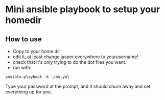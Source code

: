 # Mini ansible playbook to setup your homedir

## How to use

- Copy to your home dir
- edit it, at least change jasper everywhere to yourusername!
- check that it's only trying to do the dot files you want.
- run with:

~~~~
ansible-playbook -k ./me.yml
~~~~

Type your password at the prompt, and it should churn away and set everything up for you.
